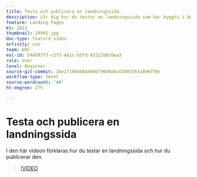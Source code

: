 ```yaml
---
title: Testa och publicera en landningssida
description: Lär dig hur du testar en landningssida som har byggts i Adobe Campaign Standard och hur du publicerar den.
feature: Landing Pages
kt: 1813
thumbnail: 24992.jpg
doc-type: feature video
activity: use
team: DOC
exl-id: 544587f3-c273-4b1c-b5fd-65213d0c0ea3
role: User
level: Beginner
source-git-commit: 2be2719ddd84490b796d9abc6300376fa896ff0c
workflow-type: tm+mt
source-wordcount: '44'
ht-degree: 27%

---
```


# Testa och publicera en landningssida

I den här videon förklaras hur du testar en landningssida och hur du publicerar den.

>[!VIDEO](https://video.tv.adobe.com/v/24092?quality=12)
